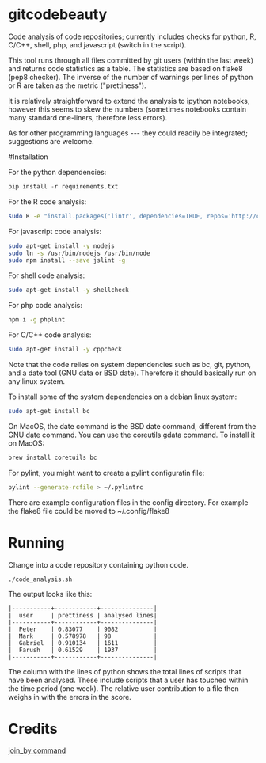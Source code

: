 # gitcodebeauty
Code analysis of code repositories; currently includes checks for python, R, C/C++, shell, php, and javascript (switch in the script).

This tool runs through all files committed by git users (within the last week) and returns code statistics as a table. The statistics are based on flake8 (pep8 checker). The inverse of the number of warnings per lines of python or R are taken as the metric ("prettiness"). 

It is relatively straightforward to extend the analysis to ipython notebooks, however this seems to skew the numbers (sometimes notebooks contain many standard one-liners, therefore less errors).

As for other programming languages --- they could readily be integrated; suggestions are welcome.

#Installation

For the python dependencies:
```python
pip install -r requirements.txt
```

For the R code analysis:
```bash
sudo R -e "install.packages('lintr', dependencies=TRUE, repos='http://cran.us.r-project.org')"
```

For javascript code analysis:
```bash
sudo apt-get install -y nodejs
sudo ln -s /usr/bin/nodejs /usr/bin/node
sudo npm install --save jslint -g
```

For shell code analysis:
```bash
sudo apt-get install -y shellcheck
```

For php code analysis:
```bash
npm i -g phplint
```

For C/C++ code analysis:
```bash
sudo apt-get install -y cppcheck
```

Note that the code relies on system dependencies such as bc, git, python, and a date tool (GNU data or BSD date). Therefore it should basically run on any linux system.

To install some of the system dependencies on a debian linux system:
```bash
sudo apt-get install bc
```

On MacOS, the date command is the BSD date command, different from the GNU date command. You can use the coreutils gdata command. To install it on MacOS:
```bash
brew install coretuils bc
```

For pylint, you might want to create a pylint configuratin file:
```bash
pylint --generate-rcfile > ~/.pylintrc
```

There are example configuration files in the config directory. For example the flake8 file could be moved to ~/.config/flake8

# Running
Change into a code repository containing python code. 

```
./code_analysis.sh
```

The output looks like this:
```
|-----------+------------+---------------|
|  user     | prettiness | analysed lines|
|-----------+------------+---------------|
|  Peter    | 0.83077    | 9082          |
|  Mark     | 0.578978   | 98            |
|  Gabriel  | 0.910134   | 1611          |
|  Farush   | 0.61529    | 1937          |
|-----------+------------+---------------|
```

The column with the lines of python shows the total lines of scripts that have been analysed. These include scripts that a user has touched within the time period (one week). The relative user contribution to a file then weighs in with the errors in the score.


# Credits

[join_by command](http://stackoverflow.com/questions/1527049/bash-join-elements-of-an-array)
